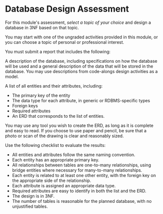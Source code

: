 # Database Design Assessment
For this module's assessment, *select a topic of your choice* and design a database in 3NF based on that topic.

You may start with one of the ungraded activities provided in this module, or you can choose a topic of personal or professional interest.

You must submit a report that includes the following:

A description of the database, including specifications on how the database will be used and a general description of the data that will be stored in the database. You may use descriptions from code-alongs design activities as a model.

A list of all entities and their attributes, including:

* The primary key of the entity
* The data type for each attribute, in generic or RDBMS-specific types
* Foreign keys
* Required attributes
* An ERD that corresponds to the list of entities.

You may use any tool you wish to create the ERD, as long as it is complete and easy to read. If you choose to use paper and pencil, be sure that a photo or scan of the drawing is clear and reasonably sized.

Use the following checklist to evaluate the results:

* All entities and attributes follow the same naming convention.
* Each entity has an appropriate primary key.
* All relationships between tables are one-to-many relationships, using bridge entities where necessary for many-to-many relationships.
* Each entity is related to at least one other entity, with the foreign key on the appropriate side of the relationship.
* Each attribute is assigned an appropriate data type.
* Required attributes are easy to identify in both the list and the ERD.
* The design is in 3NF.
* The number of tables is reasonable for the planned database, with no unjustified tables.